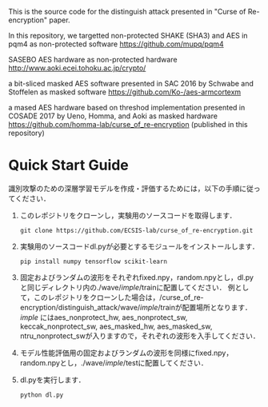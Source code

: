 This is the source code for the distinguish attack presented in "Curse of Re-encryption" paper.

In this repository, we targetted
non-protected SHAKE (SHA3) and AES in pqm4 as non-protected software
https://github.com/mupq/pqm4

SASEBO AES hardware as non-protected hardware
http://www.aoki.ecei.tohoku.ac.jp/crypto/

a bit-sliced masked AES software presented in SAC 2016 by Schwabe and Stoffelen as masked software
https://github.com/Ko-/aes-armcortexm

a mased AES hardware based on threshod implementation presented in COSADE 2017 by Ueno, Homma, and Aoki as masked hardware
https://github.com/homma-lab/curse_of_re-encryption (published in this repository)

# Quick Start Guide

識別攻撃のための深層学習モデルを作成・評価するためには，以下の手順に従ってください．

1. このレポジトリをクローンし，実験用のソースコードを取得します．

    ```git clone https://github.com/ECSIS-lab/curse_of_re-encryption.git```

2. 実験用のソースコードdl.pyが必要とするモジュールをインストールします．

    ```pip install numpy tensorflow scikit-learn```

3. 固定およびランダムの波形をそれぞれfixed.npy，random.npyとし，dl.pyと同じディレクトリ内の./wave/_imple_/trainに配置してください．
  例として，このレポジトリをクローンした場合は，/curse_of_re-encryption/distinguish_attack/wave/_imple_/trainが配置場所となります．
  _imple_ にはaes_nonprotect_hw, aes_nonprotect_sw, keccak_nonprotect_sw, aes_masked_hw, aes_masked_sw, ntru_nonprotect_swが入りますので，それぞれの波形を入手してください．

4. モデル性能評価用の固定およびランダムの波形を同様にfixed.npy，random.npyとし，./wave/_imple_/testに配置してください．
    
5. dl.pyを実行します．

   ```python dl.py``` 

